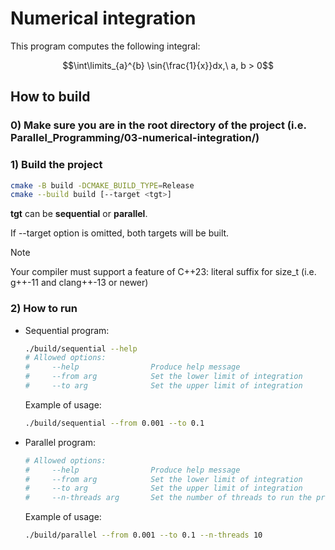 # Numerical integration

This program computes the following integral:

$$\int\limits_{a}^{b} \sin{\frac{1}{x}}dx,\ a, b > 0$$

## How to build

### 0) Make sure you are in the root directory of the project (i.e. Parallel_Programming/03-numerical-integration/)

### 1) Build the project

```bash
cmake -B build -DCMAKE_BUILD_TYPE=Release
cmake --build build [--target <tgt>]
```

**tgt** can be **sequential** or **parallel**.

If --target option is omitted, both targets will be built.

> [!NOTE]
> Your compiler must support a feature of C++23: literal suffix for size_t
(i.e. g++-11 and clang++-13 or newer)

### 2) How to run

- Sequential program:

    ```bash
    ./build/sequential --help
    # Allowed options:
    #     --help                Produce help message
    #     --from arg            Set the lower limit of integration
    #     --to arg              Set the upper limit of integration
    ```

    Example of usage:

    ```bash
    ./build/sequential --from 0.001 --to 0.1
    ```

- Parallel program:

    ```bash
    # Allowed options:
    #     --help                Produce help message
    #     --from arg            Set the lower limit of integration
    #     --to arg              Set the upper limit of integration
    #     --n-threads arg       Set the number of threads to run the program on
    ```

    Example of usage:

    ```bash
    ./build/parallel --from 0.001 --to 0.1 --n-threads 10
    ```
